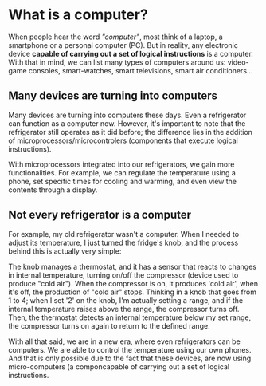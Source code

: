 # What is a computer?
When people hear the word _"computer"_, most think of a laptop, a smartphone or a personal computer (PC). But in reality, any electronic device __capable of carrying out a set of logical instructions__ is a computer. With that in mind, we can list many types of computers around us: video-game consoles, smart-watches, smart televisions,
smart air conditioners... 

## Many devices are turning into computers
Many devices are turning into computers these days. Even a refrigerator can function as a computer now. However, it's important to note that the refrigerator still operates as it did before; the difference lies in the addition of microprocessors/microcontrolers (components that execute logical instructions).

With microprocessors integrated into our refrigerators, we gain more functionalities. For example, we can regulate the temperature using a phone, set specific times for cooling and warming, and even view the contents through a display.

## Not every refrigerator is a computer
For example, my old refrigerator wasn't a computer. When I needed to adjust its temperature, I 
just turned the fridge's knob, and the process behind this is actually very simple:  

The knob manages a thermostat, and it has a sensor that reacts to changes in internal temperature, turning on/off the compressor (device used to produce "cold air").
When the compressor is on, it produces 'cold air', when it's off, the production of "cold air" stops. Thinking in a knob that goes from 1 to 4; when I set '2' on the knob, I'm actually setting a range, and if the internal temperature raises above the range, the compressor
turns off. Then, the thermostat detects an internal temperature below my set range, the compressor turns on again to return to the defined range.

With all that said, we are in a new era, where even refrigerators can be computers. We are able to control the temperature using our own phones. And that is only possible due to the fact that these devices, are now using micro-computers (a componcapable of carrying out a set of logical instructions.



